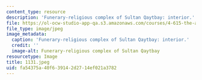 ```yaml
---
content_type: resource
description: 'Funerary-religious complex of Sultan Qaytbay: interior.'
file: https://ol-ocw-studio-app-qa.s3.amazonaws.com/courses/4-615-the-architecture-of-cairo-spring-2002/fa54375a40f639142d2714ef021a3782_1131.jpeg
file_type: image/jpeg
image_metadata:
  caption: 'Funerary-religious complex of Sultan Qaytbay: interior.'
  credit: ''
  image-alt: Funerary-religious complex of Sultan Qaytbay
resourcetype: Image
title: 1131.jpeg
uid: fa54375a-40f6-3914-2d27-14ef021a3782
---
```

